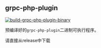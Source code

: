 grpc-php-plugin
---

[![build-grpc-php-plugin-binary](https://github.com/Veitor/grpc-php-plugin/actions/workflows/build.yml/badge.svg)](https://github.com/Veitor/grpc-php-plugin/actions/workflows/build.yml)

预编译好的`grpc-php-plugin`二进制可执行程序。

请直接从release中下载
